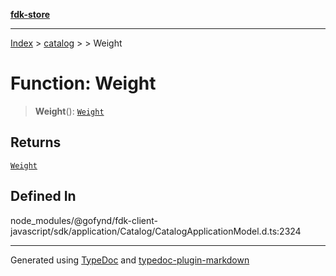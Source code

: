 [**fdk-store**](../../../README.md)
***

[Index](../../../API.md) > [catalog](../../README.md) > [<internal>](../README.md) > Weight

# Function: Weight

> **Weight**(): [`Weight`](../type-aliases/type-alias.Weight.md)

## Returns

[`Weight`](../type-aliases/type-alias.Weight.md)

## Defined In

node\_modules/@gofynd/fdk-client-javascript/sdk/application/Catalog/CatalogApplicationModel.d.ts:2324

***
Generated using [TypeDoc](https://typedoc.org/) and [typedoc-plugin-markdown](https://www.npmjs.com/package/typedoc-plugin-markdown)
